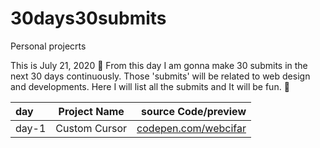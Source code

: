 # 30days30submits
Personal projecrts

This is July 21, 2020 📅
From this day I am gonna make 30 submits in the next 30 days continuously. Those 'submits' will be related to web design and developments. Here I will list all the submits and It will be fun. 🤞

| day  | Project Name    | source Code/preview |
| :------------- | :----------: | -----------: |
| day-1 | Custom Cursor   | <a href="https://codepen.io/Web_Cifar/pen/OJMrzaB" target="_blank">codepen.com/webcifar</a> |